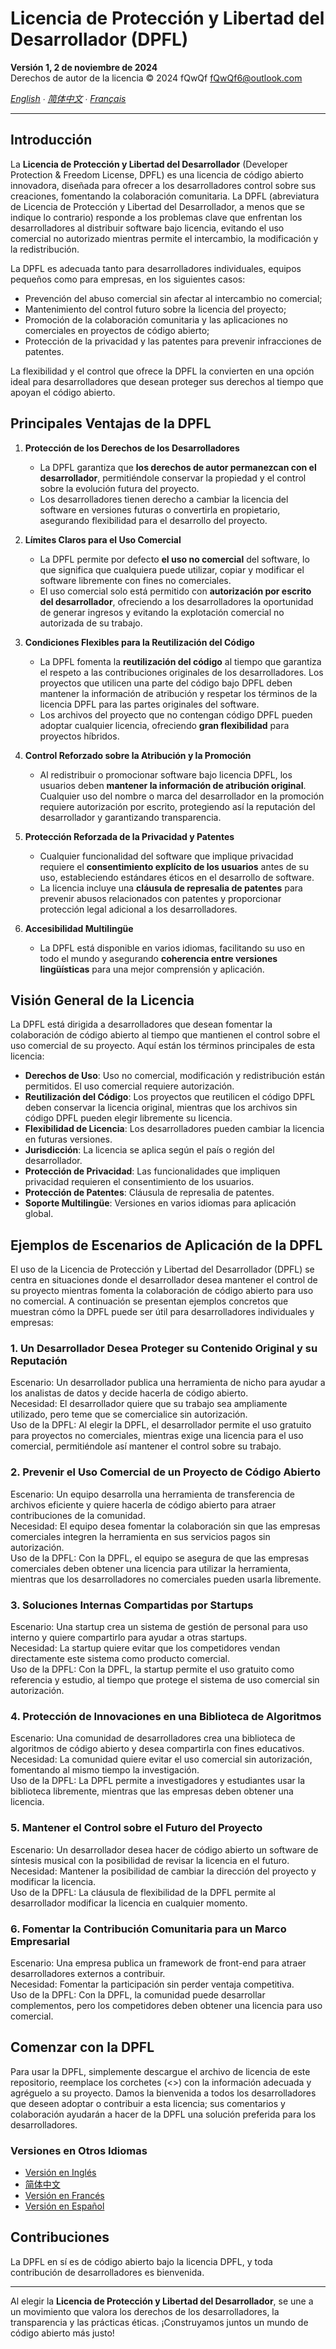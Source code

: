 # Licencia de Protección y Libertad del Desarrollador (DPFL)

**Versión 1, 2 de noviembre de 2024**  
Derechos de autor de la licencia © 2024 fQwQf <fQwQf6@outlook.com>  

*[English](README.md) ∙ [简体中文](README.zh.md) ∙ [Français](README.fr.md)*

---

## Introducción

La **Licencia de Protección y Libertad del Desarrollador** (Developer Protection & Freedom License, DPFL) es una licencia de código abierto innovadora, diseñada para ofrecer a los desarrolladores control sobre sus creaciones, fomentando la colaboración comunitaria. La DPFL (abreviatura de Licencia de Protección y Libertad del Desarrollador, a menos que se indique lo contrario) responde a los problemas clave que enfrentan los desarrolladores al distribuir software bajo licencia, evitando el uso comercial no autorizado mientras permite el intercambio, la modificación y la redistribución.

La DPFL es adecuada tanto para desarrolladores individuales, equipos pequeños como para empresas, en los siguientes casos:

- Prevención del abuso comercial sin afectar al intercambio no comercial;
- Mantenimiento del control futuro sobre la licencia del proyecto;
- Promoción de la colaboración comunitaria y las aplicaciones no comerciales en proyectos de código abierto;
- Protección de la privacidad y las patentes para prevenir infracciones de patentes.

La flexibilidad y el control que ofrece la DPFL la convierten en una opción ideal para desarrolladores que desean proteger sus derechos al tiempo que apoyan el código abierto.

## Principales Ventajas de la DPFL

1. **Protección de los Derechos de los Desarrolladores**  
   - La DPFL garantiza que **los derechos de autor permanezcan con el desarrollador**, permitiéndole conservar la propiedad y el control sobre la evolución futura del proyecto.
   - Los desarrolladores tienen derecho a cambiar la licencia del software en versiones futuras o convertirla en propietario, asegurando flexibilidad para el desarrollo del proyecto.

2. **Límites Claros para el Uso Comercial**  
   - La DPFL permite por defecto **el uso no comercial** del software, lo que significa que cualquiera puede utilizar, copiar y modificar el software libremente con fines no comerciales.
   - El uso comercial solo está permitido con **autorización por escrito del desarrollador**, ofreciendo a los desarrolladores la oportunidad de generar ingresos y evitando la explotación comercial no autorizada de su trabajo.

3. **Condiciones Flexibles para la Reutilización del Código**  
   - La DPFL fomenta la **reutilización del código** al tiempo que garantiza el respeto a las contribuciones originales de los desarrolladores. Los proyectos que utilicen una parte del código bajo DPFL deben mantener la información de atribución y respetar los términos de la licencia DPFL para las partes originales del software.
   - Los archivos del proyecto que no contengan código DPFL pueden adoptar cualquier licencia, ofreciendo **gran flexibilidad** para proyectos híbridos.

4. **Control Reforzado sobre la Atribución y la Promoción**  
   - Al redistribuir o promocionar software bajo licencia DPFL, los usuarios deben **mantener la información de atribución original**. Cualquier uso del nombre o marca del desarrollador en la promoción requiere autorización por escrito, protegiendo así la reputación del desarrollador y garantizando transparencia.

5. **Protección Reforzada de la Privacidad y Patentes**  
   - Cualquier funcionalidad del software que implique privacidad requiere el **consentimiento explícito de los usuarios** antes de su uso, estableciendo estándares éticos en el desarrollo de software.
   - La licencia incluye una **cláusula de represalia de patentes** para prevenir abusos relacionados con patentes y proporcionar protección legal adicional a los desarrolladores.

6. **Accesibilidad Multilingüe**  
   - La DPFL está disponible en varios idiomas, facilitando su uso en todo el mundo y asegurando **coherencia entre versiones lingüísticas** para una mejor comprensión y aplicación.

## Visión General de la Licencia

La DPFL está dirigida a desarrolladores que desean fomentar la colaboración de código abierto al tiempo que mantienen el control sobre el uso comercial de su proyecto. Aquí están los términos principales de esta licencia:

- **Derechos de Uso**: Uso no comercial, modificación y redistribución están permitidos. El uso comercial requiere autorización.
- **Reutilización del Código**: Los proyectos que reutilicen el código DPFL deben conservar la licencia original, mientras que los archivos sin código DPFL pueden elegir libremente su licencia.
- **Flexibilidad de Licencia**: Los desarrolladores pueden cambiar la licencia en futuras versiones.
- **Jurisdicción**: La licencia se aplica según el país o región del desarrollador.
- **Protección de Privacidad**: Las funcionalidades que impliquen privacidad requieren el consentimiento de los usuarios.
- **Protección de Patentes**: Cláusula de represalia de patentes.
- **Soporte Multilingüe**: Versiones en varios idiomas para aplicación global.

## Ejemplos de Escenarios de Aplicación de la DPFL

El uso de la Licencia de Protección y Libertad del Desarrollador (DPFL) se centra en situaciones donde el desarrollador desea mantener el control de su proyecto mientras fomenta la colaboración de código abierto para uso no comercial. A continuación se presentan ejemplos concretos que muestran cómo la DPFL puede ser útil para desarrolladores individuales y empresas:

### 1. Un Desarrollador Desea Proteger su Contenido Original y su Reputación  
Escenario: Un desarrollador publica una herramienta de nicho para ayudar a los analistas de datos y decide hacerla de código abierto.  
Necesidad: El desarrollador quiere que su trabajo sea ampliamente utilizado, pero teme que se comercialice sin autorización.  
Uso de la DPFL: Al elegir la DPFL, el desarrollador permite el uso gratuito para proyectos no comerciales, mientras exige una licencia para el uso comercial, permitiéndole así mantener el control sobre su trabajo.

### 2. Prevenir el Uso Comercial de un Proyecto de Código Abierto  
Escenario: Un equipo desarrolla una herramienta de transferencia de archivos eficiente y quiere hacerla de código abierto para atraer contribuciones de la comunidad.  
Necesidad: El equipo desea fomentar la colaboración sin que las empresas comerciales integren la herramienta en sus servicios pagos sin autorización.  
Uso de la DPFL: Con la DPFL, el equipo se asegura de que las empresas comerciales deben obtener una licencia para utilizar la herramienta, mientras que los desarrolladores no comerciales pueden usarla libremente.

### 3. Soluciones Internas Compartidas por Startups  
Escenario: Una startup crea un sistema de gestión de personal para uso interno y quiere compartirlo para ayudar a otras startups.  
Necesidad: La startup quiere evitar que los competidores vendan directamente este sistema como producto comercial.  
Uso de la DPFL: Con la DPFL, la startup permite el uso gratuito como referencia y estudio, al tiempo que protege el sistema de uso comercial sin autorización.

### 4. Protección de Innovaciones en una Biblioteca de Algoritmos  
Escenario: Una comunidad de desarrolladores crea una biblioteca de algoritmos de código abierto y desea compartirla con fines educativos.  
Necesidad: La comunidad quiere evitar el uso comercial sin autorización, fomentando al mismo tiempo la investigación.  
Uso de la DPFL: La DPFL permite a investigadores y estudiantes usar la biblioteca libremente, mientras que las empresas deben obtener una licencia.

### 5. Mantener el Control sobre el Futuro del Proyecto  
Escenario: Un desarrollador desea hacer de código abierto un software de síntesis musical con la posibilidad de revisar la licencia en el futuro.  
Necesidad: Mantener la posibilidad de cambiar la dirección del proyecto y modificar la licencia.  
Uso de la DPFL: La cláusula de flexibilidad de la DPFL permite al desarrollador modificar la licencia en cualquier momento.

### 6. Fomentar la Contribución Comunitaria para un Marco Empresarial  
Escenario: Una empresa publica un framework de front-end para atraer desarrolladores externos a contribuir.  
Necesidad: Fomentar la participación sin perder ventaja competitiva.  
Uso de la DPFL: Con la DPFL, la comunidad puede desarrollar complementos, pero los competidores deben obtener una licencia para uso comercial.

## Comenzar con la DPFL

Para usar la DPFL, simplemente descargue el archivo de licencia de este repositorio, reemplace los corchetes (<>) con la información adecuada y agréguelo a su proyecto. Damos la bienvenida a todos los desarrolladores que deseen adoptar o contribuir a esta licencia; sus comentarios y colaboración ayudarán a hacer de la DPFL una solución preferida para los desarrolladores.

### Versiones en Otros Idiomas

- [Versión en Inglés](DPFL-v1.0/en/LICENSE.md)
- [简体中文](DPFL-v1.0/zh/LICENSE.md)
- [Versión en Francés](DPFL-v1.0/fr/LICENSE.md)
- [Versión en Español](DPFL-v1.0/es/LICENSE.md)

## Contribuciones
La DPFL en sí es de código abierto bajo la licencia DPFL, y toda contribución de desarrolladores es bienvenida.  

---

Al elegir la **Licencia de Protección y Libertad del Desarrollador**, se une a un movimiento que valora los derechos de los desarrolladores, la transparencia y las prácticas éticas. ¡Construyamos juntos un mundo de código abierto más justo!